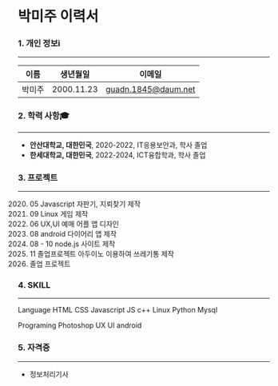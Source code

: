 # 박미주 이력서

### 1. 개인 정보ℹ️
***
이름 | 생년월일 | 이메일
--- | --- | --- |
박미주 | 2000.11.23 | guadn.1845@daum.net

### 2. 학력 사항🎓
***
* **안산대학교, 대한민국**, 2020-2022, IT응용보안과, 학사 졸업
* **한세대학교, 대한민국**, 2022-2024, ICT융합학과, 학사 졸업

### 3. 프로젝트
***
2020. 05 Javascript 자판기, 지뢰찾기 제작
2020. 09 Linux 게임 제작
2021. 06 UX,UI 예매 어플 앱 디자인 
2021. 08 android 다이어리 앱 제작
2021. 08 - 10 node.js 사이트 제작
2021. 11 졸업프로젝트 아두이노 이용하여 쓰레기통 제작
2023. 졸업 프로젝트 

### 4. SKILL 
***
Language
HTML CSS Javascript JS c++ Linux Python Mysql

Programing
Photoshop UX UI android 

### 5. 자격증
***
* 정보처리기사
